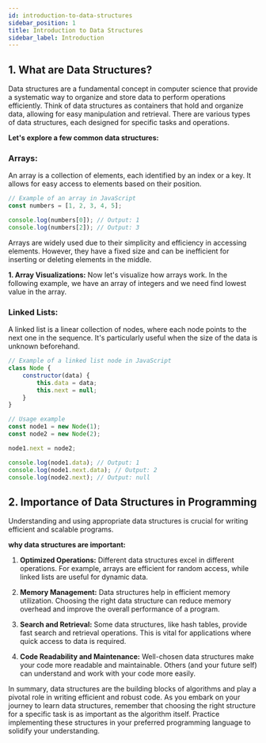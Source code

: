 ```yaml
---
id: introduction-to-data-structures
sidebar_position: 1
title: Introduction to Data Structures
sidebar_label: Introduction
---
```


## 1. What are Data Structures?

Data structures are a fundamental concept in computer science that provide a systematic way to organize and store data to perform operations efficiently. Think of data structures as containers that hold and organize data, allowing for easy manipulation and retrieval. There are various types of data structures, each designed for specific tasks and operations.

**Let's explore a few common data structures:**

### Arrays: 
An array is a collection of elements, each identified by an index or a key. It allows for easy access to elements based on their position. 

```js title="index.js"
// Example of an array in JavaScript
const numbers = [1, 2, 3, 4, 5];

console.log(numbers[0]); // Output: 1
console.log(numbers[2]); // Output: 3
```

Arrays are widely used due to their simplicity and efficiency in accessing elements. However, they have a fixed size and can be inefficient for inserting or deleting elements in the middle.

**1. Array Visualizations:** Now let's visualize how arrays work. In the following example, we have an array of integers and we need find lowest value in the array.

<ArrayVisualizations />

### Linked Lists:
A linked list is a linear collection of nodes, where each node points to the next one in the sequence. It's particularly useful when the size of the data is unknown beforehand.

```js title="index.js"
// Example of a linked list node in JavaScript
class Node {
    constructor(data) {
        this.data = data;
        this.next = null;
    }
}

// Usage example
const node1 = new Node(1);
const node2 = new Node(2);

node1.next = node2;

console.log(node1.data); // Output: 1
console.log(node1.next.data); // Output: 2
console.log(node2.next); // Output: null
```

## 2. Importance of Data Structures in Programming

Understanding and using appropriate data structures is crucial for writing efficient and scalable programs. 

**why data structures are important:**

1. **Optimized Operations:** Different data structures excel in different operations. For example, arrays are efficient for random access, while linked lists are useful for dynamic data.

2. **Memory Management:** Data structures help in efficient memory utilization. Choosing the right data structure can reduce memory overhead and improve the overall performance of a program.

3. **Search and Retrieval:** Some data structures, like hash tables, provide fast search and retrieval operations. This is vital for applications where quick access to data is required.

4. **Code Readability and Maintenance:** Well-chosen data structures make your code more readable and maintainable. Others (and your future self) can understand and work with your code more easily.

In summary, data structures are the building blocks of algorithms and play a pivotal role in writing efficient and robust code. As you embark on your journey to learn data structures, remember that choosing the right structure for a specific task is as important as the algorithm itself. Practice implementing these structures in your preferred programming language to solidify your understanding.